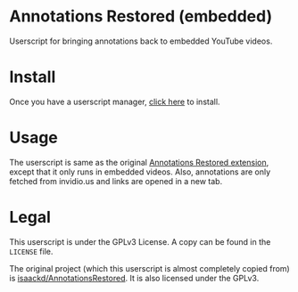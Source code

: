 # Annotations Restored (embedded)

Userscript for bringing annotations back to embedded YouTube videos.

# Install

Once you have a userscript manager, [click here](https://github.com/PluieElectrique/annotations-restored-embed/raw/master/annotations-restored-embed.user.js) to install.

# Usage

The userscript is same as the original [Annotations Restored extension](https://github.com/isaackd/AnnotationsRestored), except that it only runs in embedded videos. Also, annotations are only fetched from invidio.us and links are opened in a new tab.

# Legal

This userscript is under the GPLv3 License. A copy can be found in the `LICENSE` file.

The original project (which this userscript is almost completely copied from) is [isaackd/AnnotationsRestored](https://github.com/isaackd/AnnotationsRestored). It is also licensed under the GPLv3.

